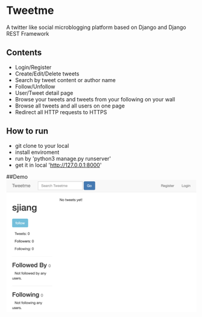 # Tweetme
A twitter like social microblogging platform based on Django and Django REST Framework

## Contents
- Login/Register
- Create/Edit/Delete tweets
- Search by tweet content or author name
- Follow/Unfollow
- User/Tweet detail page
- Browse your tweets and tweets from your following on your wall
- Browse all tweets and all users on one page
- Redirect all HTTP requests to HTTPS


## How to run
- git clone to your local
- install enviroment 
- run by 'python3 manage.py runserver'
- get it in local 'http://127.0.0.1:8000'

##Demo
![](Demo/Demo.png)

